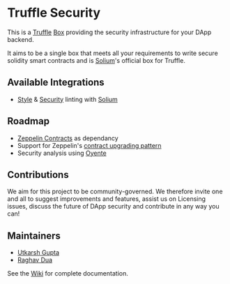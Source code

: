 # Truffle Security
This is a [Truffle](http://truffleframework.com/) [Box](http://truffleframework.com/boxes/) providing the security infrastructure for your DApp backend.

It aims to be a single box that meets all your requirements to write secure solidity smart contracts and is [Solium](https://github.com/duaraghav8/Solium)'s official box for Truffle.

## Available Integrations
- [Style](http://solium.readthedocs.io/en/latest/user-guide.html#list-of-core-rules) & [Security](https://www.npmjs.com/package/solium-plugin-security#list-of-rules) linting with [Solium](https://github.com/duaraghav8/Solium)

## Roadmap
- [Zeppelin Contracts](https://github.com/OpenZeppelin/zeppelin-solidity) as dependancy
- Support for Zeppelin's [contract upgrading pattern](https://blog.zeppelin.solutions/proxy-libraries-in-solidity-79fbe4b970fd)
- Security analysis using [Oyente](https://github.com/melonproject/oyente)

## Contributions
We aim for this project to be community-governed. We therefore invite one and all to suggest improvements and features, assist us on Licensing issues, discuss the future of DApp security and contribute in any way you can!

## Maintainers
- [Utkarsh Gupta](https://github.com/UtkarshGupta-CS)
- [Raghav Dua](https://github.com/duaraghav8)

See the [Wiki](https://github.com/UtkarshGupta-CS/truffle-security/wiki) for complete documentation.
